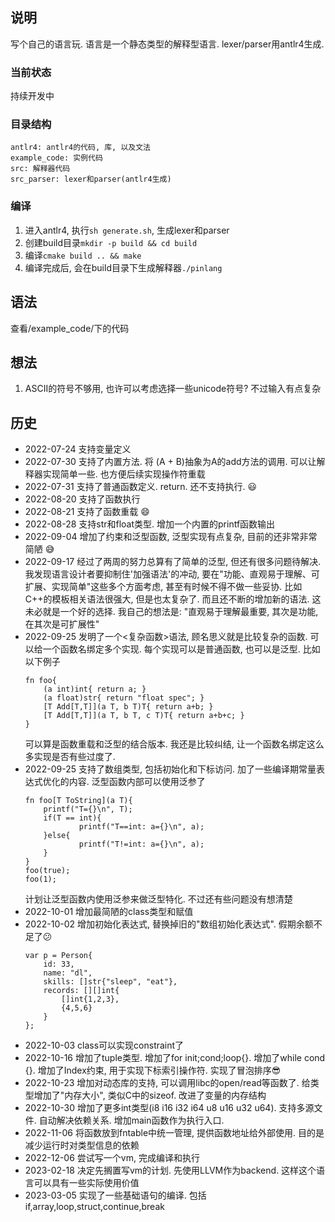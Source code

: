 ## 说明
写个自己的语言玩. 语言是一个静态类型的解释型语言. lexer/parser用antlr4生成. 



### 当前状态
持续开发中 

### 目录结构
    antlr4: antlr4的代码, 库, 以及文法
    example_code: 实例代码
    src: 解释器代码
    src_parser: lexer和parser(antlr4生成)

### 编译
1. 进入antlr4, 执行`sh generate.sh`, 生成lexer和parser
2. 创建build目录`mkdir -p build && cd build`
3. 编译`cmake build .. && make`
4. 编译完成后, 会在build目录下生成解释器`./pinlang`


## 语法
查看/example_code/下的代码

## 想法
1. ASCII的符号不够用, 也许可以考虑选择一些unicode符号? 不过输入有点复杂

## 历史
* 2022-07-24 支持变量定义
* 2022-07-30 支持了内置方法. 将 (A + B)抽象为A的add方法的调用. 可以让解释器实现简单一些. 也方便后续实现操作符重载
* 2022-07-31 支持了普通函数定义. return. 还不支持执行. 😃
* 2022-08-20 支持了函数执行
* 2022-08-21 支持了函数重载 😄
* 2022-08-28 支持str和float类型. 增加一个内置的printf函数输出
* 2022-09-04 增加了约束和泛型函数, 泛型实现有点复杂, 目前的还非常非常简陋 😅
* 2022-09-17 经过了两周的努力总算有了简单的泛型, 但还有很多问题待解决. 我发现语言设计者要抑制住'加强语法'的冲动, 要在"功能、直观易于理解、可扩展、实现简单"这些多个方面考虑, 甚至有时候不得不做一些妥协. 比如C++的模板相关语法很强大, 但是也太复杂了. 而且还不断的增加新的语法. 这未必就是一个好的选择. 我自己的想法是: "直观易于理解最重要, 其次是功能, 在其次是可扩展性"
* 2022-09-25 发明了一个<复杂函数>语法, 顾名思义就是比较复杂的函数. 可以给一个函数名绑定多个实现. 每个实现可以是普通函数, 也可以是泛型. 比如以下例子
    ```
    fn foo{
        (a int)int{ return a; }
        (a float)str{ return "float spec"; }
        [T Add[T,T]](a T, b T)T{ return a+b; }
        [T Add[T,T]](a T, b T, c T)T{ return a+b+c; }
    }
    ```
    可以算是函数重载和泛型的结合版本. 我还是比较纠结, 让一个函数名绑定这么多实现是否有些过度了.
* 2022-09-25 支持了数组类型, 包括初始化和下标访问. 加了一些编译期常量表达式优化的内容. 泛型函数内部可以使用泛参了
    ```
    fn foo[T ToString](a T){
        printf("T={}\n", T);
        if(T == int){
                printf("T==int: a={}\n", a);
        }else{
                printf("T!=int: a={}\n", a);
        }
    }
    foo(true);
    foo(1);
    ```
    计划让泛型函数内使用泛参来做泛型特化. 不过还有些问题没有想清楚
* 2022-10-01 增加最简陋的class类型和赋值
* 2022-10-02 增加初始化表达式, 替换掉旧的"数组初始化表达式". 假期余额不足了😕
    ```
    var p = Person{
        id: 33,
        name: "dl",
        skills: []str{"sleep", "eat"},
        records: [][]int{ 
            []int{1,2,3},
            {4,5,6}
        }
    };
    ```
* 2022-10-03 class可以实现constraint了
* 2022-10-16 增加了tuple类型. 增加了for init;cond;loop{}. 增加了while cond {}. 增加了Index约束, 用于实现下标索引操作符. 实现了冒泡排序😎
* 2022-10-23 增加对动态库的支持, 可以调用libc的open/read等函数了. 给类型增加了"内存大小", 类似C中的sizeof. 改进了变量的内存结构 
* 2022-10-30 增加了更多int类型(i8 i16 i32 i64 u8 u16 u32 u64). 支持多源文件. 自动解决依赖关系. 增加main函数作为执行入口.
* 2022-11-06 将函数放到fntable中统一管理, 提供函数地址给外部使用. 目的是减少运行时对类型信息的依赖
* 2022-12-06 尝试写一个vm, 完成编译和执行
* 2023-02-18 决定先搁置写vm的计划. 先使用LLVM作为backend. 这样这个语言可以具有一些实际使用价值
* 2023-03-05 实现了一些基础语句的编译. 包括if,array,loop,struct,continue,break
